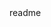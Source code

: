 <snippet>
  <content><![CDATA[
# ${1:NYTimes}
This is project was built in Android Studio using Java.  The app lists the current and most popular new stories from the New York Times popular API, in a RecylerView.
## Installation
Install the application by opening the project in Android Studio and running it on your connected device.
## Contributing
1. Fork it!
2. Create your feature branch: `git checkout -b my-new-feature`
3. Commit your changes: `git commit -am 'Add some feature'`
4. Push to the branch: `git push origin my-new-feature`
5. Submit a pull request :D
## History
Version 1
## Credits
Ketan Sharma (ketan.sharma.developer@gmail.com)
]]></content>
  <tabTrigger>readme</tabTrigger>
</snippet>
